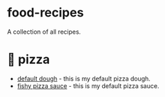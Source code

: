 # food-recipes
A collection of all recipes.

# 🍕 pizza
* [default dough](./pizza/default-dough.md) - this is my default pizza dough.
* [fishy pizza sauce](./pizza/fishy-pizza-sauce.md) - this is my default pizza sauce.
